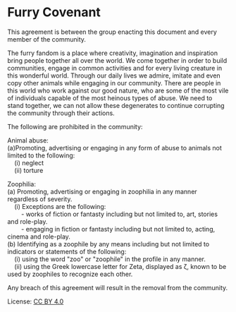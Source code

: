 # Furry Covenant

This agreement is between the group enacting this document and every member of the community.

The furry fandom is a place where creativity, imagination and inspiration bring people together all over the world. We come together in order to build communities, engage in common activities and for every living creature in this wonderful world. Through our daily lives we admire, imitate and even copy other animals while engaging in our community. There are people in this world who work against our good nature, who are some of the most vile of individuals capable of the most heinous types of abuse. We need to stand together, we can not allow these degenerates to continue corrupting the community through their actions.

The following are prohibited in the community:

Animal abuse:<br>
(a)Promoting, advertising or engaging in any form of abuse to animals not limited to the following:<br>
&nbsp;&nbsp;&nbsp;&nbsp;(i) neglect<br>
&nbsp;&nbsp;&nbsp;&nbsp;(ii) torture<br>

Zoophilia:<br>
(a) Promoting, advertising or engaging in zoophilia in any manner regardless of severity.<br>
&nbsp;&nbsp;&nbsp;&nbsp;(i) Exceptions are the following:<br>
&nbsp;&nbsp;&nbsp;&nbsp;&nbsp;&nbsp;&nbsp;&nbsp;- works of fiction or fantasty including but not limited to, art, stories and role-play.<br>
&nbsp;&nbsp;&nbsp;&nbsp;&nbsp;&nbsp;&nbsp;&nbsp;- engaging in fiction or fantasty including but not limited to, acting, cinema and role-play.<br>
(b) Identifying as a zoophile by any means including but not limited to indicators or statements of the following:<br>
&nbsp;&nbsp;&nbsp;&nbsp;(i) using the word "zoo" or "zoophile" in the profile in any manner.<br>
&nbsp;&nbsp;&nbsp;&nbsp;(ii) using the Greek lowercase letter for Zeta, displayed as ζ, known to be used by zoophiles to recognize each other.

Any breach of this agreement will result in the removal from the community.

License: [CC BY 4.0](https://creativecommons.org/licenses/by/4.0/)
